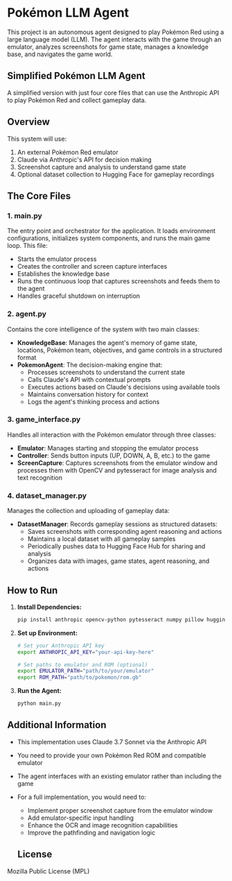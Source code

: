# Pokémon LLM Agent

This project is an autonomous agent designed to play Pokémon Red using a large language model (LLM). The agent interacts with the game through an emulator, analyzes screenshots for game state, manages a knowledge base, and navigates the game world.

## Simplified Pokémon LLM Agent

A simplified version with just four core files that can use the Anthropic API to play Pokémon Red and collect gameplay data.

## Overview

This system will use:
1. An external Pokémon Red emulator
2. Claude via Anthropic's API for decision making
3. Screenshot capture and analysis to understand game state
4. Optional dataset collection to Hugging Face for gameplay recordings

## The Core Files

### 1. main.py
The entry point and orchestrator for the application. It loads environment configurations, initializes system components, and runs the main game loop. This file:
- Starts the emulator process
- Creates the controller and screen capture interfaces
- Establishes the knowledge base
- Runs the continuous loop that captures screenshots and feeds them to the agent
- Handles graceful shutdown on interruption

### 2. agent.py
Contains the core intelligence of the system with two main classes:
- **KnowledgeBase**: Manages the agent's memory of game state, locations, Pokémon team, objectives, and game controls in a structured format
- **PokemonAgent**: The decision-making engine that:
  - Processes screenshots to understand the current state
  - Calls Claude's API with contextual prompts
  - Executes actions based on Claude's decisions using available tools
  - Maintains conversation history for context
  - Logs the agent's thinking process and actions

### 3. game_interface.py
Handles all interaction with the Pokémon emulator through three classes:
- **Emulator**: Manages starting and stopping the emulator process
- **Controller**: Sends button inputs (UP, DOWN, A, B, etc.) to the game
- **ScreenCapture**: Captures screenshots from the emulator window and processes them with OpenCV and pytesseract for image analysis and text recognition

### 4. dataset_manager.py
Manages the collection and uploading of gameplay data:
- **DatasetManager**: Records gameplay sessions as structured datasets:
  - Saves screenshots with corresponding agent reasoning and actions
  - Maintains a local dataset with all gameplay samples
  - Periodically pushes data to Hugging Face Hub for sharing and analysis
  - Organizes data with images, game states, agent reasoning, and actions

## How to Run

1. **Install Dependencies:**
   ```bash
   pip install anthropic opencv-python pytesseract numpy pillow huggingface_hub datasets
   ```

2. **Set up Environment:**
   ```bash
   # Set your Anthropic API key
   export ANTHROPIC_API_KEY="your-api-key-here"
   
   # Set paths to emulator and ROM (optional)
   export EMULATOR_PATH="path/to/your/emulator"
   export ROM_PATH="path/to/pokemon/rom.gb"
   ```

3. **Run the Agent:**
   ```bash
   python main.py
   ```

## Additional Information

- This implementation uses Claude 3.7 Sonnet via the Anthropic API
- You need to provide your own Pokémon Red ROM and compatible emulator
- The agent interfaces with an existing emulator rather than including the game
- For a full implementation, you would need to:
  - Implement proper screenshot capture from the emulator window
  - Add emulator-specific input handling
  - Enhance the OCR and image recognition capabilities
  - Improve the pathfinding and navigation logic

  ## License

Mozilla Public License (MPL)